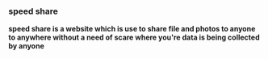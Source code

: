 ### speed share
**speed share is a website which is use to share file  and photos to anyone to anywhere without a need of scare where you're data  is being collected by anyone**
